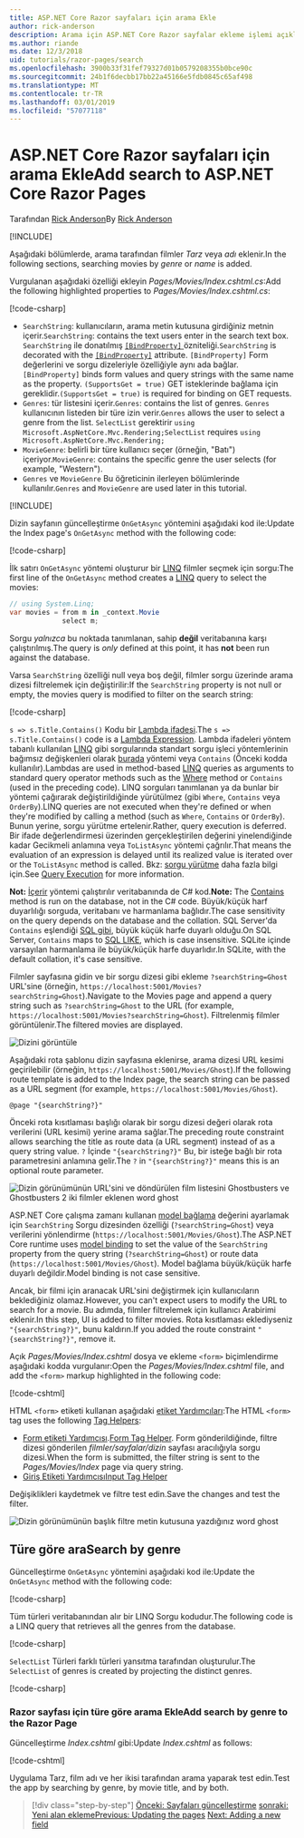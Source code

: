 ```yaml
---
title: ASP.NET Core Razor sayfaları için arama Ekle
author: rick-anderson
description: Arama için ASP.NET Core Razor sayfalar ekleme işlemi açıklanır
ms.author: riande
ms.date: 12/3/2018
uid: tutorials/razor-pages/search
ms.openlocfilehash: 3900b33f31fef79327d01b0579208355b0bce90c
ms.sourcegitcommit: 24b1f6decbb17bb22a45166e5fdb0845c65af498
ms.translationtype: MT
ms.contentlocale: tr-TR
ms.lasthandoff: 03/01/2019
ms.locfileid: "57077118"
---
```

# <a name="add-search-to-aspnet-core-razor-pages"></a><span data-ttu-id="6ae54-103">ASP.NET Core Razor sayfaları için arama Ekle</span><span class="sxs-lookup"><span data-stu-id="6ae54-103">Add search to ASP.NET Core Razor Pages</span></span>

<span data-ttu-id="6ae54-104">Tarafından [Rick Anderson](https://twitter.com/RickAndMSFT)</span><span class="sxs-lookup"><span data-stu-id="6ae54-104">By [Rick Anderson](https://twitter.com/RickAndMSFT)</span></span>

[!INCLUDE[](~/includes/rp/download.md)]

<span data-ttu-id="6ae54-105">Aşağıdaki bölümlerde, arama tarafından filmler *Tarz* veya *adı* eklenir.</span><span class="sxs-lookup"><span data-stu-id="6ae54-105">In the following sections, searching movies by *genre* or *name* is added.</span></span>

<span data-ttu-id="6ae54-106">Vurgulanan aşağıdaki özelliği ekleyin *Pages/Movies/Index.cshtml.cs*:</span><span class="sxs-lookup"><span data-stu-id="6ae54-106">Add the following highlighted properties to *Pages/Movies/Index.cshtml.cs*:</span></span>

[!code-csharp[](razor-pages-start/sample/RazorPagesMovie22/Pages/Movies/Index.cshtml.cs?name=snippet_newProps&highlight=11-999)]

* <span data-ttu-id="6ae54-107">`SearchString`: kullanıcıların, arama metin kutusuna girdiğiniz metnin içerir.</span><span class="sxs-lookup"><span data-stu-id="6ae54-107">`SearchString`: contains the text users enter in the search text box.</span></span> <span data-ttu-id="6ae54-108">`SearchString` ile donatılmış [ `[BindProperty]` ](/dotnet/api/microsoft.aspnetcore.mvc.bindpropertyattribute) özniteliği.</span><span class="sxs-lookup"><span data-stu-id="6ae54-108">`SearchString` is decorated with the [`[BindProperty]`](/dotnet/api/microsoft.aspnetcore.mvc.bindpropertyattribute) attribute.</span></span> <span data-ttu-id="6ae54-109">`[BindProperty]` Form değerlerini ve sorgu dizeleriyle özelliğiyle aynı ada bağlar.</span><span class="sxs-lookup"><span data-stu-id="6ae54-109">`[BindProperty]` binds form values and query strings with the same name as the property.</span></span> <span data-ttu-id="6ae54-110">`(SupportsGet = true)` GET isteklerinde bağlama için gereklidir.</span><span class="sxs-lookup"><span data-stu-id="6ae54-110">`(SupportsGet = true)` is required for binding on GET requests.</span></span>
* <span data-ttu-id="6ae54-111">`Genres`: tür listesini içerir.</span><span class="sxs-lookup"><span data-stu-id="6ae54-111">`Genres`: contains the list of genres.</span></span> <span data-ttu-id="6ae54-112">`Genres` kullanıcının listeden bir türe izin verir.</span><span class="sxs-lookup"><span data-stu-id="6ae54-112">`Genres` allows the user to select a genre from the list.</span></span> <span data-ttu-id="6ae54-113">`SelectList` gerektirir `using Microsoft.AspNetCore.Mvc.Rendering;`</span><span class="sxs-lookup"><span data-stu-id="6ae54-113">`SelectList` requires `using Microsoft.AspNetCore.Mvc.Rendering;`</span></span>
* <span data-ttu-id="6ae54-114">`MovieGenre`: belirli bir türe kullanıcı seçer (örneğin, "Batı") içeriyor.</span><span class="sxs-lookup"><span data-stu-id="6ae54-114">`MovieGenre`: contains the specific genre the user selects (for example, "Western").</span></span>
* <span data-ttu-id="6ae54-115">`Genres` ve `MovieGenre` Bu öğreticinin ilerleyen bölümlerinde kullanılır.</span><span class="sxs-lookup"><span data-stu-id="6ae54-115">`Genres` and `MovieGenre` are used later in this tutorial.</span></span>

[!INCLUDE[](~/includes/bind-get.md)]

<span data-ttu-id="6ae54-116">Dizin sayfanın güncelleştirme `OnGetAsync` yöntemini aşağıdaki kod ile:</span><span class="sxs-lookup"><span data-stu-id="6ae54-116">Update the Index page's `OnGetAsync` method with the following code:</span></span>

[!code-csharp[](razor-pages-start/sample/RazorPagesMovie22/Pages/Movies/Index.cshtml.cs?name=snippet_1stSearch)]

<span data-ttu-id="6ae54-117">İlk satırı `OnGetAsync` yöntemi oluşturur bir [LINQ](/dotnet/csharp/programming-guide/concepts/linq/) filmler seçmek için sorgu:</span><span class="sxs-lookup"><span data-stu-id="6ae54-117">The first line of the `OnGetAsync` method creates a [LINQ](/dotnet/csharp/programming-guide/concepts/linq/) query to select the movies:</span></span>

```csharp
// using System.Linq;
var movies = from m in _context.Movie
             select m;
```

<span data-ttu-id="6ae54-118">Sorgu *yalnızca* bu noktada tanımlanan, sahip **değil** veritabanına karşı çalıştırılmış.</span><span class="sxs-lookup"><span data-stu-id="6ae54-118">The query is *only* defined at this point, it has **not** been run against the database.</span></span>

<span data-ttu-id="6ae54-119">Varsa `SearchString` özelliği null veya boş değil, filmler sorgu üzerinde arama dizesi filtrelemek için değiştirilir:</span><span class="sxs-lookup"><span data-stu-id="6ae54-119">If the `SearchString` property is not null or empty, the movies query is modified to filter on the search string:</span></span>

[!code-csharp[](razor-pages-start/sample/RazorPagesMovie22/Pages/Movies/Index.cshtml.cs?name=snippet_SearchNull)]

<span data-ttu-id="6ae54-120">`s => s.Title.Contains()` Kodu bir [Lambda ifadesi](/dotnet/csharp/programming-guide/statements-expressions-operators/lambda-expressions).</span><span class="sxs-lookup"><span data-stu-id="6ae54-120">The `s => s.Title.Contains()` code is a [Lambda Expression](/dotnet/csharp/programming-guide/statements-expressions-operators/lambda-expressions).</span></span> <span data-ttu-id="6ae54-121">Lambda ifadeleri yöntem tabanlı kullanılan [LINQ](/dotnet/csharp/programming-guide/concepts/linq/) gibi sorgularında standart sorgu işleci yöntemlerinin bağımsız değişkenleri olarak [burada](/dotnet/csharp/programming-guide/concepts/linq/query-syntax-and-method-syntax-in-linq) yöntemi veya `Contains` (Önceki kodda kullanılır).</span><span class="sxs-lookup"><span data-stu-id="6ae54-121">Lambdas are used in method-based [LINQ](/dotnet/csharp/programming-guide/concepts/linq/) queries as arguments to standard query operator methods such as the [Where](/dotnet/csharp/programming-guide/concepts/linq/query-syntax-and-method-syntax-in-linq) method or `Contains` (used in the preceding code).</span></span> <span data-ttu-id="6ae54-122">LINQ sorguları tanımlanan ya da bunlar bir yöntemi çağırarak değiştirildiğinde yürütülmez (gibi `Where`, `Contains` veya `OrderBy`).</span><span class="sxs-lookup"><span data-stu-id="6ae54-122">LINQ queries are not executed when they're defined or when they're modified by calling a method (such as `Where`, `Contains`  or `OrderBy`).</span></span> <span data-ttu-id="6ae54-123">Bunun yerine, sorgu yürütme ertelenir.</span><span class="sxs-lookup"><span data-stu-id="6ae54-123">Rather, query execution is deferred.</span></span> <span data-ttu-id="6ae54-124">Bir ifade değerlendirmesi üzerinden gerçekleştirilen değerini yinelendiğinde kadar Gecikmeli anlamına veya `ToListAsync` yöntemi çağrılır.</span><span class="sxs-lookup"><span data-stu-id="6ae54-124">That means the evaluation of an expression is delayed until its realized value is iterated over or the `ToListAsync` method is called.</span></span> <span data-ttu-id="6ae54-125">Bkz: [sorgu yürütme](/dotnet/framework/data/adonet/ef/language-reference/query-execution) daha fazla bilgi için.</span><span class="sxs-lookup"><span data-stu-id="6ae54-125">See [Query Execution](/dotnet/framework/data/adonet/ef/language-reference/query-execution) for more information.</span></span>

<span data-ttu-id="6ae54-126">**Not:** [İçerir](/dotnet/api/system.data.objects.dataclasses.entitycollection-1.contains) yöntemi çalıştırılır veritabanında de C# kod.</span><span class="sxs-lookup"><span data-stu-id="6ae54-126">**Note:** The [Contains](/dotnet/api/system.data.objects.dataclasses.entitycollection-1.contains) method is run on the database, not in the C# code.</span></span> <span data-ttu-id="6ae54-127">Büyük/küçük harf duyarlılığı sorguda, veritabanı ve harmanlama bağlıdır.</span><span class="sxs-lookup"><span data-stu-id="6ae54-127">The case sensitivity on the query depends on the database and the collation.</span></span> <span data-ttu-id="6ae54-128">SQL Server'da `Contains` eşlendiği [SQL gibi](/sql/t-sql/language-elements/like-transact-sql), büyük küçük harfe duyarlı olduğu.</span><span class="sxs-lookup"><span data-stu-id="6ae54-128">On SQL Server, `Contains` maps to [SQL LIKE](/sql/t-sql/language-elements/like-transact-sql), which is case insensitive.</span></span> <span data-ttu-id="6ae54-129">SQLite içinde varsayılan harmanlama ile büyük/küçük harfe duyarlıdır.</span><span class="sxs-lookup"><span data-stu-id="6ae54-129">In SQLite, with the default collation, it's case sensitive.</span></span>

<span data-ttu-id="6ae54-130">Filmler sayfasına gidin ve bir sorgu dizesi gibi ekleme `?searchString=Ghost` URL'sine (örneğin, `https://localhost:5001/Movies?searchString=Ghost`).</span><span class="sxs-lookup"><span data-stu-id="6ae54-130">Navigate to the Movies page and append a query string such as `?searchString=Ghost` to the URL (for example, `https://localhost:5001/Movies?searchString=Ghost`).</span></span> <span data-ttu-id="6ae54-131">Filtrelenmiş filmler görüntülenir.</span><span class="sxs-lookup"><span data-stu-id="6ae54-131">The filtered movies are displayed.</span></span>

![Dizini görüntüle](search/_static/ghost.png)

<span data-ttu-id="6ae54-133">Aşağıdaki rota şablonu dizin sayfasına eklenirse, arama dizesi URL kesimi geçirilebilir (örneğin, `https://localhost:5001/Movies/Ghost`).</span><span class="sxs-lookup"><span data-stu-id="6ae54-133">If the following route template is added to the Index page, the search string can be passed as a URL segment (for example, `https://localhost:5001/Movies/Ghost`).</span></span>

```cshtml
@page "{searchString?}"
```

<span data-ttu-id="6ae54-134">Önceki rota kısıtlaması başlığı olarak bir sorgu dizesi değeri olarak rota verilerini (URL kesimi) yerine arama sağlar.</span><span class="sxs-lookup"><span data-stu-id="6ae54-134">The preceding route constraint allows searching the title as route data (a URL segment) instead of as a query string value.</span></span>  <span data-ttu-id="6ae54-135">`?` İçinde `"{searchString?}"` Bu, bir isteğe bağlı bir rota parametresini anlamına gelir.</span><span class="sxs-lookup"><span data-stu-id="6ae54-135">The `?` in `"{searchString?}"` means this is an optional route parameter.</span></span>

![Dizin görünümünün URL'sini ve döndürülen film listesini Ghostbusters ve Ghostbusters 2 iki filmler eklenen word ghost](search/_static/g2.png)

<span data-ttu-id="6ae54-137">ASP.NET Core çalışma zamanı kullanan [model bağlama](xref:mvc/models/model-binding) değerini ayarlamak için `SearchString` Sorgu dizesinden özelliği (`?searchString=Ghost`) veya verilerini yönlendirme (`https://localhost:5001/Movies/Ghost`).</span><span class="sxs-lookup"><span data-stu-id="6ae54-137">The ASP.NET Core runtime uses [model binding](xref:mvc/models/model-binding) to set the value of the `SearchString` property from the query string (`?searchString=Ghost`) or route data (`https://localhost:5001/Movies/Ghost`).</span></span> <span data-ttu-id="6ae54-138">Model bağlama büyük/küçük harfe duyarlı değildir.</span><span class="sxs-lookup"><span data-stu-id="6ae54-138">Model binding is not case sensitive.</span></span>

<span data-ttu-id="6ae54-139">Ancak, bir filmi için aranacak URL'sini değiştirmek için kullanıcıların beklediğiniz olamaz.</span><span class="sxs-lookup"><span data-stu-id="6ae54-139">However, you can't expect users to modify the URL to search for a movie.</span></span> <span data-ttu-id="6ae54-140">Bu adımda, filmler filtrelemek için kullanıcı Arabirimi eklenir.</span><span class="sxs-lookup"><span data-stu-id="6ae54-140">In this step, UI is added to filter movies.</span></span> <span data-ttu-id="6ae54-141">Rota kısıtlaması eklediyseniz `"{searchString?}"`, bunu kaldırın.</span><span class="sxs-lookup"><span data-stu-id="6ae54-141">If you added the route constraint `"{searchString?}"`, remove it.</span></span>

<span data-ttu-id="6ae54-142">Açık *Pages/Movies/Index.cshtml* dosya ve ekleme `<form>` biçimlendirme aşağıdaki kodda vurgulanır:</span><span class="sxs-lookup"><span data-stu-id="6ae54-142">Open the *Pages/Movies/Index.cshtml* file, and add the `<form>` markup highlighted in the following code:</span></span>

[!code-cshtml[](razor-pages-start/sample/RazorPagesMovie22/Pages/Movies/Index2.cshtml?highlight=14-19&range=1-22)]

<span data-ttu-id="6ae54-143">HTML `<form>` etiketi kullanan aşağıdaki [etiket Yardımcıları](xref:mvc/views/tag-helpers/intro):</span><span class="sxs-lookup"><span data-stu-id="6ae54-143">The HTML `<form>` tag uses the following [Tag Helpers](xref:mvc/views/tag-helpers/intro):</span></span>

* <span data-ttu-id="6ae54-144">[Form etiketi Yardımcısı](xref:mvc/views/working-with-forms#the-form-tag-helper).</span><span class="sxs-lookup"><span data-stu-id="6ae54-144">[Form Tag Helper](xref:mvc/views/working-with-forms#the-form-tag-helper).</span></span> <span data-ttu-id="6ae54-145">Form gönderildiğinde, filtre dizesi gönderilen *filmler/sayfalar/dizin* sayfası aracılığıyla sorgu dizesi.</span><span class="sxs-lookup"><span data-stu-id="6ae54-145">When the form is submitted, the filter string is sent to the *Pages/Movies/Index* page via query string.</span></span>
* [<span data-ttu-id="6ae54-146">Giriş Etiketi Yardımcısı</span><span class="sxs-lookup"><span data-stu-id="6ae54-146">Input Tag Helper</span></span>](xref:mvc/views/working-with-forms#the-input-tag-helper)

<span data-ttu-id="6ae54-147">Değişiklikleri kaydetmek ve filtre test edin.</span><span class="sxs-lookup"><span data-stu-id="6ae54-147">Save the changes and test the filter.</span></span>

![Dizin görünümünün başlık filtre metin kutusuna yazdığınız word ghost](search/_static/filter.png)

## <a name="search-by-genre"></a><span data-ttu-id="6ae54-149">Türe göre ara</span><span class="sxs-lookup"><span data-stu-id="6ae54-149">Search by genre</span></span>

<span data-ttu-id="6ae54-150">Güncelleştirme `OnGetAsync` yöntemini aşağıdaki kod ile:</span><span class="sxs-lookup"><span data-stu-id="6ae54-150">Update the `OnGetAsync` method with the following code:</span></span>

[!code-csharp[](razor-pages-start/sample/RazorPagesMovie22/Pages/Movies/Index.cshtml.cs?name=snippet_SearchGenre)]

<span data-ttu-id="6ae54-151">Tüm türleri veritabanından alır bir LINQ Sorgu kodudur.</span><span class="sxs-lookup"><span data-stu-id="6ae54-151">The following code is a LINQ query that retrieves all the genres from the database.</span></span>

[!code-csharp[](razor-pages-start/sample/RazorPagesMovie22/Pages/Movies/Index.cshtml.cs?name=snippet_LINQ)]

<span data-ttu-id="6ae54-152">`SelectList` Türleri farklı türleri yansıtma tarafından oluşturulur.</span><span class="sxs-lookup"><span data-stu-id="6ae54-152">The `SelectList` of genres is created by projecting the distinct genres.</span></span>

[!code-csharp[](razor-pages-start/sample/RazorPagesMovie22/Pages/Movies/Index.cshtml.cs?name=snippet_SelectList)]

### <a name="add-search-by-genre-to-the-razor-page"></a><span data-ttu-id="6ae54-153">Razor sayfası için türe göre arama Ekle</span><span class="sxs-lookup"><span data-stu-id="6ae54-153">Add search by genre to the Razor Page</span></span>

<span data-ttu-id="6ae54-154">Güncelleştirme *Index.cshtml* gibi:</span><span class="sxs-lookup"><span data-stu-id="6ae54-154">Update *Index.cshtml* as follows:</span></span>

[!code-cshtml[](razor-pages-start/sample/RazorPagesMovie22/Pages/Movies/IndexFormGenreNoRating.cshtml?highlight=16-18&range=1-26)]

<span data-ttu-id="6ae54-155">Uygulama Tarz, film adı ve her ikisi tarafından arama yaparak test edin.</span><span class="sxs-lookup"><span data-stu-id="6ae54-155">Test the app by searching by genre, by movie title, and by both.</span></span>

> [!div class="step-by-step"]
> <span data-ttu-id="6ae54-156">[Önceki: Sayfaları güncelleştirme](xref:tutorials/razor-pages/da1)
> [sonraki: Yeni alan ekleme](xref:tutorials/razor-pages/new-field)</span><span class="sxs-lookup"><span data-stu-id="6ae54-156">[Previous: Updating the pages](xref:tutorials/razor-pages/da1)
[Next: Adding a new field](xref:tutorials/razor-pages/new-field)</span></span>
